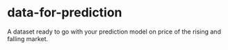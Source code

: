# data-for-prediction
A dataset ready to go with your prediction model on price of the rising and falling market.
